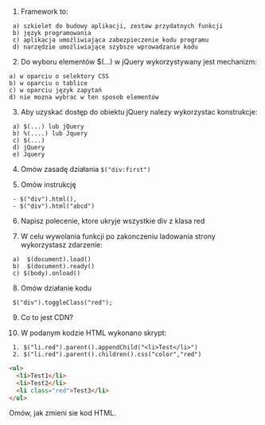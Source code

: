 1. Framework to:
```
 a) szkielet do budowy aplikacji, zestaw przydatnych funkcji
 b) język programowania
 c) aplikacja umożliwiająca zabezpieczenie kodu programu
 d) narzędzie umożliwiające szybsze wprowadzanie kodu
 ```
 
 2. Do wyboru elementów $(...) w jQuery wykorzystywany jest mechanizm:
 ```
 a) w oparciu o selektory CSS
 b) w oparciu o tablice 
 c) w oparciu język zapytań
 d) nie mozna wybrac w ten sposob elementów
 ```

3. Aby uzyskać dostęp do obiektu jQuery nalezy wykorzystac konstrukcje:
 ```
  a) $(...) lub jQuery
  b) %(....) lub Jquery
  c) $(...)
  d) jQuery
  e) Jquery
```

 4. Omów zasadę działania `$("div:first")`
 
 5. Omów instrukcję 
 ```
  - $("div").html(), 
  - $("div").html("abcd")
 ```
 
 6. Napisz polecenie, ktore ukryje wszystkie div z klasa red
 
 7. W celu wywolania funkcji po zakonczeniu ladowania strony wykorzystasz zdarzenie:
 ```
  a)  $(document).load()
  b)  $(document).ready()
  c) $(body).onload()
 ```
 
 8. Omów działanie kodu
 ```
  $("div").toggleClass("red");
 ```
 
 9. Co to jest CDN?
 
 10. W podanym kodzie HTML wykonano skrypt:
 ```
  1. $("li.red").parent().appendChild("<li>Test</li>")
  2. $("li.red").parent().children().css("color","red")
  ```
  
  ```html
  <ul>
	<li>Test1</li>
	<li>Test2</li>
	<li class="red">Test3</li>
  </ul>
  ```
  Omów, jak zmieni sie kod HTML.
  
  
  
  
